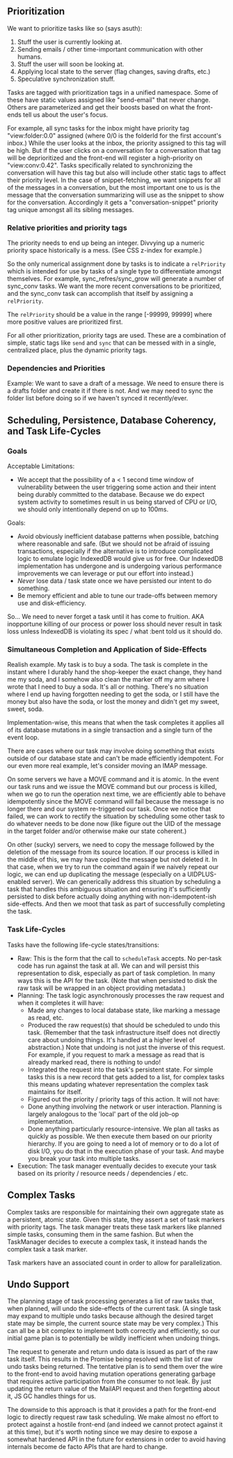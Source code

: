 ## Prioritization ##

We want to prioritize tasks like so (says asuth):
1. Stuff the user is currently looking at.
2. Sending emails / other time-important communication with other humans.
3. Stuff the user will soon be looking at.
4. Applying local state to the server (flag changes, saving drafts, etc.)
5. Speculative synchronization stuff.

Tasks are tagged with prioritization tags in a unified namespace.  Some of these
have static values assigned like "send-email" that never change.  Others are
parameterized and get their boosts based on what the front-ends tell us about
the user's focus.

For example, all sync tasks for the inbox might have priority tag
"view:folder:0.0" assigned (where 0/0 is the folderId for the first account's
inbox.)  While the user looks at the inbox, the priority assigned to this tag
will be high.  But if the user clicks on a conversation for a conversation that
tag will be deprioritized and the front-end will register a high-priority on
"view:conv:0.42".  Tasks specifically related to synchronizing the conversation
will have this tag but also will include other static tags to affect their
priority level.  In the case of snippet-fetching, we want snippets for all of
the messages in a conversation, but the most important one to us is the message
that the conversation summarizing will use as the snippet to show for the
conversation.  Accordingly it gets a "conversation-snippet" priority tag unique
amongst all its sibling messages.

### Relative priorities and priority tags ###

The priority needs to end up being an integer.  Divvying up a numeric priority
space historically is a mess.  (See CSS z-index for example.)

So the only numerical assignment done by tasks is to indicate a `relPriority`
which is intended for use by tasks of a single type to differentiate amongst
themselves.  For example, sync_refres/sync_grow will generate a number of
sync_conv tasks.  We want the more recent conversations to be prioritized, and
the sync_conv task can accomplish that itself by assigning a `relPriority`.

The `relPriority` should be a value in the range [-99999, 99999] where more
positive values are prioritized first.

For all other prioritization, priority tags are used.  These are a combination
of simple, static tags like `send` and `sync` that can be messed with in a
single, centralized place, plus the dynamic priority tags.

### Dependencies and Priorities ###

Example: We want to save a draft of a message.  We need to ensure there is a
drafts folder and create it if there is not.  And we may need to sync the folder
list before doing so if we haven't synced it recently/ever.

## Scheduling, Persistence, Database Coherency, and Task Life-Cycles ##

### Goals ###

Acceptable Limitations:
- We accept that the possibility of a < 1 second time window of vulnerability
  between the user triggering some action and their intent being durably
  committed to the database.  Because we do expect system activity to sometimes
  result in us being starved of CPU or I/O, we should only intentionally depend
  on up to 100ms.

Goals:
- Avoid obviously inefficient database patterns when possible, batching where
  reasonable and safe.  (But we should not be afraid of issuing transactions,
  especially if the alternative is to introduce complicated logic to emulate
  logic IndexedDB would give us for free.  Our IndexedDB implementation has
  undergone and is undergoing various performance improvements we can leverage
  or put our effort into instead.)
- *Never* lose data / task state once we have persisted our intent to do
  something.
- Be memory efficient and able to tune our trade-offs between memory use and
  disk-efficiency.

So... We need to never forget a task until it has come to fruition.  AKA
inopportune killing of our process or power loss should never result in task
loss unless IndexedDB is violating its spec / what :bent told us it should do.

### Simultaneous Completion and Application of Side-Effects ###

Realish example.  My task is to buy a soda.  The task is complete in the instant
where I durably hand the shop-keeper the exact change, they hand me my soda, and
I somehow also clean the marker off my arm where I wrote that I need to buy a
soda.  It's all or nothing.  There's no situation where I end up having
forgotten needing to get the soda, or I still have the money but also have the
soda, or lost the money and didn't get my sweet, sweet, soda.

Implementation-wise, this means that when the task completes it applies all of
its database mutations in a single transaction and a single turn of the event
loop.

There are cases where our task may involve doing something that exists outside
of our database state and can't be made efficiently idempotent.  For our even
more real example, let's consider moving an IMAP message.

On some servers we have a MOVE command and it is atomic.  In the event our task
runs and we issue the MOVE command but our process is killed, when we go to run
the operation next time, we are efficiently able to behave idempotently since
the MOVE command will fail because the message is no longer there and our system
re-triggered our task.  Once we notice that failed, we can work to rectify the
situation by scheduling some other task to do whatever needs to be done now
(like figure out the UID of the message in the target folder and/or otherwise
make our state coherent.)

On other (sucky) servers, we need to copy the message followed by the deletion
of the message from its source location.  If our process is killed in the middle
of this, we may have copied the message but not deleted it.  In that case, when
we try to run the command again if we naively repeat our logic, we can end up
duplicating the message (especially on a UIDPLUS-enabled server).  We can
generically address this situation by scheduling a task that handles this
ambiguous situation and ensuring it's sufficiently persisted to disk before
actually doing anything with non-idempotent-ish side-effects.  And then we moot
that task as part of successfully completing the task.

### Task Life-Cycles ###

Tasks have the following life-cycle states/transitions:
- Raw: This is the form that the call to `scheduleTask` accepts.  No
  per-task code has run against the task at all.  We can and will persist this
  representation to disk, especially as part of task completion.  In many ways
  this is the API for the task.  (Note that when persisted to disk the raw task
  will be wrapped in an object providing metadata.)
- Planning: The task logic asynchronously processes the raw request and when it
  completes it will have:
  - Made any changes to local database state, like marking a message as read,
    etc.
  - Produced the raw request(s) that should be scheduled to undo this task.
    (Remember that the task infrastructure itself does not directly care about
    undoing things.  It's handled at a higher level of abstraction.)  Note that
    undoing is not just the inverse of this request.  For example, if you
    request to mark a message as read that is already marked read, there is
    nothing to undo!
  - Integrated the request into the task's persistent state.  For simple tasks
    this is a new record that gets added to a list, for complex tasks this means
    updating whatever representation the complex task maintains for itself.
  - Figured out the priority / priority tags of this action.
  It will not have:
  - Done anything involving the network or user interaction.  Planning is
    largely analogous to the 'local' part of the old job-op implementation.
  - Done anything particularly resource-intensive.  We plan all tasks as quickly
    as possible.  We then execute them based on our priority hierarchy.  If you
    are going to need a lot of memory or to do a lot of disk I/O, you do that in
    the execution phase of your task.  And maybe you break your task into
    multiple tasks.
- Execution: The task manager eventually decides to execute your task based on
  its priority / resource needs / dependencies / etc.

## Complex Tasks ##

Complex tasks are responsible for maintaining their own aggregate state as a
persistent, atomic state.  Given this state, they assert a set of task markers
with priority tags.  The task manager treats these task markers like planned
simple tasks, consuming them in the same fashion.  But when the TaskManager
decides to execute a complex task, it instead hands the complex task a task
marker.

Task markers have an associated count in order to allow for parallelization.

## Undo Support ##

The planning stage of task processing generates a list of raw tasks that,
when planned, will undo the side-effects of the current task.  (A single task
may expand to multiple undo tasks because although the desired target state may
be simple, the current source state may be very complex.)  This can all be a bit
complex to implement both correctly and efficiently, so our initial game plan is
to potentially be wildly inefficient when undoing things.

The request to generate and return undo data is issued as part of the raw task
itself.  This results in the Promise being resolved with the list of raw undo
tasks being returned.  The tentative plan is to send them over the wire to the
front-end to avoid having mutation operations generating garbage that requires
active participation from the consumer to not leak.  By just updating the
return value of the MailAPI request and then forgetting about it, JS GC handles
things for us.

The downside to this approach is that it provides a path for the front-end logic
to directly request raw task scheduling.  We make almost no effort to protect
against a hostile front-end (and indeed we cannot protect against it at this
time), but it's worth noting since we may desire to expose a somewhat hardened
API in the future for extensions in order to avoid having internals become de
facto APIs that are hard to change.
